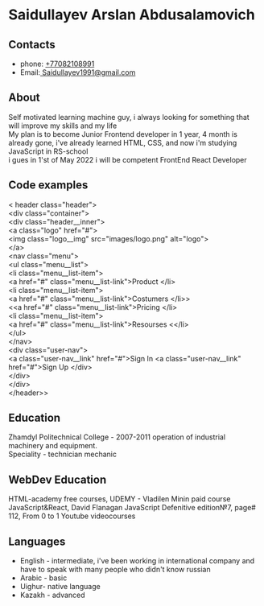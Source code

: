 <h1>Saidullayev Arslan Abdusalamovich</h1>
<h2> Contacts</h2>
<ul>
<li> phone: <a href ="#">+77082108991</a></li>
  <li> Email:<a href= "#"> Saidullayev1991@gmail.com</a></li>
 </ul>
<h2> About</h2>
Self motivated learning machine guy, i always looking for something that will improve my skills and my life</br>
My plan is to become Junior Frontend developer in 1 year, 4 month is already gone, i've already learned HTML, CSS, and now i'm studying JavaScript in RS-school</br> 
i gues in 1'st of May 2022 i will be competent FrontEnd React Developer</p>
<h2> Code examples</h2>
<p> &lt; header class="header"&gt;</br>
    &lt;div class="container"&gt;</br>
      &lt;div class="header__inner"&gt;</br>
        &lt;a class="logo" href="#"&gt;</br>
          &lt;img class="logo__img" src="images/logo.png" alt="logo"&gt; </br>
        &lt;/a&gt;</br>
        &lt;nav class="menu"&gt;</br>
          &lt;ul class="menu__list"&gt;</br>
            &lt;li class="menu__list-item"&gt;</br>
              &lt;a href="#" class="menu__list-link">Product</a&gt;</br>
            &lt;/li&gt;</br>
            &lt;li class="menu__list-item"&gt;</br>
              &lt;a href="#" class="menu__list-link">Costumers</a&gt;</br>
           &lt;/li&gt;></br
            &lt;li class="menu__list-item"&gt;</br>
              <&lt;a href="#" class="menu__list-link">Pricing</a&gt;</br>
           &lt;/li&gt;</br>
            &lt;li class="menu__list-item"&gt;</br>
              &lt;a href="#" class="menu__list-link">Resourses</a&gt;</br>
           <&lt;/li&gt;</br>
         &lt;/ul&gt;</br>
       &lt;/nav&gt;</br>
        &ltdiv class="user-nav"&gt</br>
          &lta class="user-nav__link" href="#">Sign In</a&gt</br>
          &lta class="user-nav__link" href="#">Sign Up</a&gt</br>
       &lt/div&gt</br>
      &lt/div&gt</br>
    &lt/div&gt</br>
  &lt/header>&gt;</br>
  </p>
<h2> Education</h2>
<p> Zhamdyl Politechnical College - 2007-2011 operation of industrial machinery and equipment.</br>
Speciality - technician mechanic</p>
<h2> WebDev Education</h2>
<p> HTML-academy free courses, UDEMY - Vladilen Minin paid course JavaScript&React, David Flanagan JavaScript Defenitive edition№7, page# 112, From 0 to 1 Youtube videocourses</p>
<h2> Languages</h2>
<ul>
  <li>English - intermediate, i've been working in international company and have to speak with many people who didn't know russian</li>
  <li>Arabic - basic</li>
  <li> Uighur- native language</li>
  <li> Kazakh - advanced</li>
 </ul>

